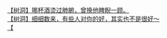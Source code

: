 [【树洞】哪杯酒烫过肺腑，曾换他睥睨一顾。](http://tieba.baidu.com/p/2720262633?see_lz=1&pn=)   
[【树洞】细细数来，有些人对你的好，其实也不是很好～](http://tieba.baidu.com/p/2722061132?see_lz=1&pn=)   
[【](http://tieba.baidu.com/p/2720895533?see_lz=1&pn=)   
